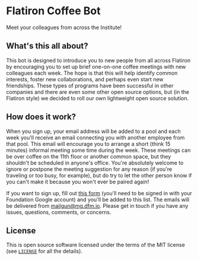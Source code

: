 # Flatiron Coffee Bot

Meet your colleagues from across the Institute!

## What's this all about?

This bot is designed to introduce you to new people from all across Flatiron by encouraging you to set up brief one-on-one coffee meetings with new colleagues each week.
The hope is that this will help identify common interests, foster new collaborations, and perhaps even start new friendships.
These types of programs have been successful in other companies and there are even some other open source options, but (in the Flatiron style) we decided to roll our own lightweight open source solution.


## How does it work?

When you sign up, your email address will be added to a pool and each week you'll receive an email connecting you with another employee from that pool.
This email will encourage you to arrange a short (think 15 minutes) informal meeting some time during the week.
These meetings can be over coffee on the 11th floor or another common space, but they shouldn't be scheduled in anyone's office.
You're absolutely welcome to ignore or postpone the meeting suggestion for any reason (if you're traveling or too busy, for example), but do try to let the other person know if you can't make it because you won't ever be paired again!

If you want to sign up, fill out [this form](https://docs.google.com/forms/d/e/1FAIpQLSczmH1bGbal7mdj1gAItsjgnkRetzYlb6dtcFrcsYY5W_dNVA) (you'll need to be signed in with your Foundation Google account) and you'll be added to this list.
The emails will be delivered from mailgun@mg.dfm.io.
Please get in touch if you have any issues, questions, comments, or concerns.


## License

This is open source software licensed under the terms of the MIT license (see [`LICENSE`](LICENSE) for all the details).
